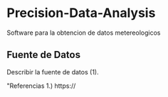 # Precision-Data-Analysis
Software para la obtencion de datos metereologicos 

## Fuente de Datos 
Describir la fuente de datos (1).

"Referencias 
1.) https://
